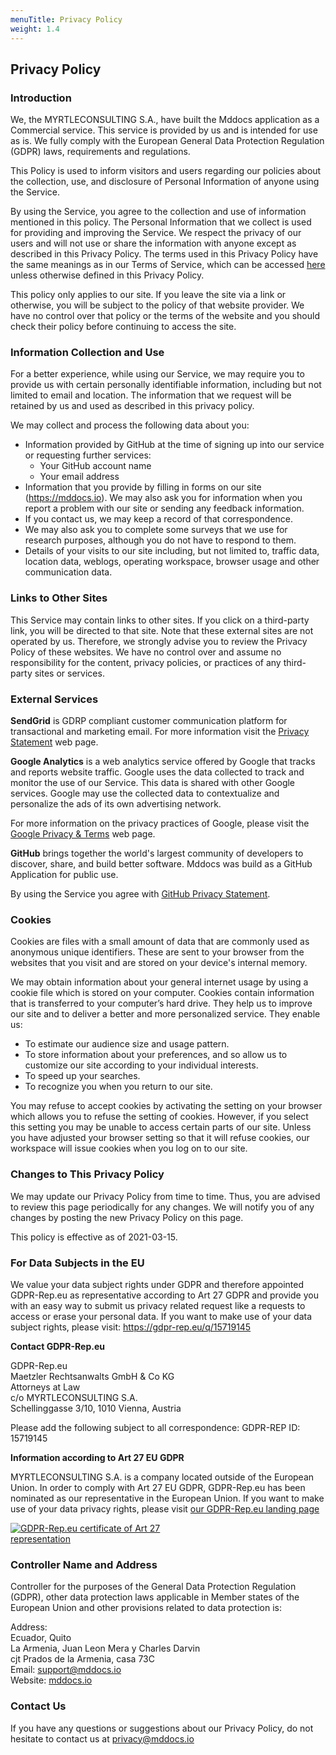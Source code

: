 ```yaml
---
menuTitle: Privacy Policy
weight: 1.4
---
```


## Privacy Policy

### Introduction

We, the MYRTLECONSULTING S.A., have built the Mddocs application as a Commercial service. This service is provided by us and is intended for use as is. We fully comply with the European General Data Protection Regulation (GDPR) laws, requirements and regulations.

This Policy is used to inform visitors and users regarding our policies about the collection, use, and disclosure of Personal Information of anyone using the Service.

By using the Service, you agree to the collection and use of information mentioned in this policy. The Personal Information that we collect is used for providing and improving the Service. We respect the privacy of our users and will not use or share the information with anyone except as described in this Privacy Policy. The terms used in this Privacy Policy have the same meanings as in our Terms of Service, which can be accessed [here](https://docs.mddocs.io/terms/) unless otherwise defined in this Privacy Policy.

This policy only applies to our site. If you leave the site via a link or otherwise, you will be subject to the policy of that website provider. We have no control over that policy or the terms of the website and you should check their policy before continuing to access the site. 

### Information Collection and Use

For a better experience, while using our Service, we may require you to provide us with certain personally identifiable information, including but not limited to email and location. The information that we request will be retained by us and used as described in this privacy policy.

We may collect and process the following data about you:

* Information provided by GitHub at the time of signing up into our service or requesting further services: 
  - Your GitHub account name
  - Your email address
* Information that you provide by filling in forms on our site (https://mddocs.io). We may also ask you for information when you report a problem with our site or sending any feedback information.
* If you contact us, we may keep a record of that correspondence.
* We may also ask you to complete some surveys that we use for research purposes, although you do not have to respond to them.
* Details of your visits to our site including, but not limited to, traffic data, location data, weblogs, operating workspace, browser usage and other communication data.

### Links to Other Sites

This Service may contain links to other sites. If you click on a third-party link, you will be directed to that site. Note that these external sites are not operated by us. Therefore, we strongly advise you to review the Privacy Policy of these websites. We have no control over and assume no responsibility for the content, privacy policies, or practices of any third-party sites or services.

### External Services

**SendGrid** is GDRP compliant customer communication platform for transactional and marketing email. For more information visit the [Privacy Statement](https://www.twilio.com/legal/privacy) web page.

**Google Analytics** is a web analytics service offered by Google that tracks and reports website traffic. Google uses the data collected to track and monitor the use of our Service. This data is shared with other Google services. Google may use the collected data to contextualize and personalize the ads of its own advertising network.

For more information on the privacy practices of Google, please visit the [Google Privacy & Terms](http://www.google.com/intl/en/policies/privacy/) web page.

**GitHub** brings together the world's largest community of developers to discover, share, and build better software. Mddocs was build as a GitHub Application for public use.

By using the Service you agree with [GitHub Privacy Statement](https://help.github.com/en/github/site-policy/github-privacy-statement).

### Cookies

Cookies are files with a small amount of data that are commonly used as anonymous unique identifiers. These are sent to your browser from the websites that you visit and are stored on your device's internal memory.

We may obtain information about your general internet usage by using a cookie file which is stored on your computer. Cookies contain information that is transferred to your computer’s hard drive. They help us to improve our site and to deliver a better and more personalized service. They enable us:

 - To estimate our audience size and usage pattern.
 - To store information about your preferences, and so allow us to customize our site according to your individual interests.
 - To speed up your searches.
 - To recognize you when you return to our site.
 
You may refuse to accept cookies by activating the setting on your browser which allows you to refuse the setting of cookies. However, if you select this setting you may be unable to access certain parts of our site. Unless you have adjusted your browser setting so that it will refuse cookies, our workspace will issue cookies when you log on to our site.

### Changes to This Privacy Policy

We may update our Privacy Policy from time to time. Thus, you are advised to review this page periodically for any changes. We will notify you of any changes by posting the new Privacy Policy on this page.

This policy is effective as of 2021-03-15.

### For Data Subjects in the EU

We value your data subject rights under GDPR and therefore appointed GDPR-Rep.eu as representative according to Art 27 GDPR and provide you with an easy way to submit us privacy related request like a requests to access or erase your personal data. If you want to make use of your data subject rights, please visit: https://gdpr-rep.eu/q/15719145

  **Contact GDPR-Rep.eu**

  GDPR-Rep.eu </br>
  Maetzler Rechtsanwalts GmbH & Co KG </br>
  Attorneys at Law </br>
  c/o MYRTLECONSULTING S.A. </br>
  Schellinggasse 3/10, 1010 Vienna, Austria </br>

  Please add the following subject to all correspondence:
  GDPR-REP ID: 15719145
  
**Information according to Art 27 EU GDPR**

MYRTLECONSULTING S.A. is a company located outside of the European Union. In order to comply with Art 27 EU GDPR, GDPR-Rep.eu has been nominated as our representative in the European Union. If you want to
make use of your data privacy rights, please visit [our GDPR-Rep.eu landing page](https://gdpr-rep.eu/q/15719145)

<a href="https://gdpr-rep.eu/q/15719145"><img style="max-width: 301px; max-height: 148px;" src="https://gdpr-rep.eu/certificateofrepresentation/15719145/getwebcertificate.png"
     alt="GDPR-Rep.eu certificate of Art 27 representation"></a>

### Controller Name and Address

Controller for the purposes of the General Data Protection Regulation (GDPR), other data protection laws applicable in Member states of the European Union and other provisions related to data protection is:

Address: </br>
Ecuador, Quito </br>
La Armenia, Juan Leon Mera y Charles Darvin </br> 
cjt Prados de la Armenia, casa 73C </br>
Email: support@mddocs.io </br>
Website: [mddocs.io](https://mddocs.io)

### Contact Us

If you have any questions or suggestions about our Privacy Policy, do not hesitate to contact us at [privacy@mddocs.io](mailto:privacy@mddocs.io)
